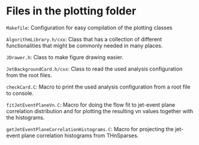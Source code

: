 # Files in the plotting folder

`Makefile`: Configuration for easy compilation of the plotting classes

`AlgorithmLibrary.h/cxx`: Class that has a collection of different functionalities that might be commonly needed in many places.

`JDrawer.h`: Class to make figure drawing easier.

`JetBackgroundCard.h/cxx`: Class to read the used analysis configuration from the root files.

`checkCard.C`: Macro to print the used analysis configuration from a root file to console.

`fitJetEventPlaneVn.C`: Macro for doing the flow fit to jet-event plane correlation distribution and for plotting the resulting vn values together with the histograms.

`getJetEventPlaneCorrelationHistograms.C`: Macro for projecting the jet-event plane correlation histograms from THnSparses.
